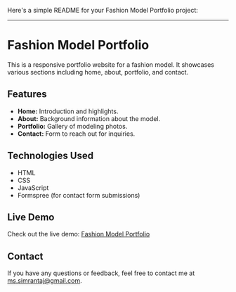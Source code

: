 Here's a simple README for your Fashion Model Portfolio project:

---

# **Fashion Model Portfolio**

This is a responsive portfolio website for a fashion model. It showcases various sections including home, about, portfolio, and contact.

## **Features**

- **Home:** Introduction and highlights.
- **About:** Background information about the model.
- **Portfolio:** Gallery of modeling photos.
- **Contact:** Form to reach out for inquiries.

## **Technologies Used**

- HTML
- CSS
- JavaScript
- Formspree (for contact form submissions)

## **Live Demo**

Check out the live demo: [Fashion Model Portfolio](https://simrantajk.github.io/Fashion-Model-Portfolio/)

## **Contact**

If you have any questions or feedback, feel free to contact me at [ms.simrantaj@gmail.com](mailto:ms.simrantaj@gmail.com).

